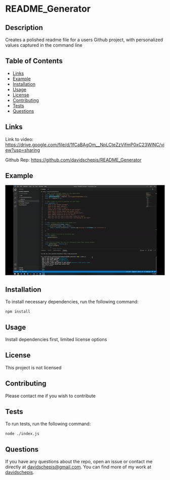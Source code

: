 # README_Generator


## Description
Creates a polished readme file for a users Github project, with personalized values captured in the command line

## Table of Contents

- [Links](#links)
- [Example](#example)
- [Installation](#installation)
- [Usage](#usage)
- [License](#license)
- [Contributing](#contributing)
- [Tests](#tests)
- [Questions](#questions)

 ## Links
 Link to video: https://drive.google.com/file/d/1fCaBAgOm__NpLCteZzVifmP0xC23WlNC/view?usp=sharing
 
 Github Rep: https://github.com/davidschepis/README_Generator

 ## Example
 ![Screenshot](example.gif)

 ## Installation
To install necessary dependencies, run the following command:

```
npm install
```

 ## Usage
Install dependencies first, limited license options

 ## License
This project is not licensed

 ## Contributing
Please contact me if you wish to contribute

 ## Tests
To run tests, run the following command:

```
node ./index.js
```

 ## Questions
If you have any questions about the repo, open an issue or contact me directly at [davidschepis@gmail.com](mailto:davidschepis@gmail.com).
You can find more of my work at [davidschepis](https://github.com/davidschepis).